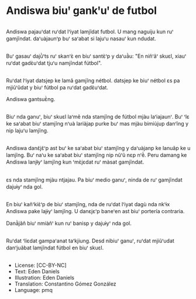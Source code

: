 # Andiswa biuꞌ gankꞌuꞌ de futbol

##
Andiswa pajauꞌdat ruꞌdat lꞌiyat lamjĩdat futbol. U mang naguiju kun ruꞌ gamjĩndat. daꞌuàjaunꞌp buꞌ saꞌabat si lajuꞌu nasauꞌ kun ndudat.

##
Buꞌ gasauꞌ dajũ̀ꞌts ruꞌ skanꞌɛ̀ en biuꞌ santɛ̀ꞌp y daꞌuã̀u: "En niñꞌãꞌ skuɛl, xiauꞌ ruꞌdat gadɛ̀uꞌdat tjuꞌu namjĩndat fútbol".

##
Ruꞌdat lꞌiyat datsjep ke lamã gamjĩng nétbol. datsjep ke biuꞌ nétbol ɛs pa mjiũꞌũdat y biuꞌ fútbol pa ruꞌdat gadɛ̀uꞌdat.

Andiswa gantsuɛ̃̀ng.

##
Biuꞌ nda ganuꞌ, biuꞌ skuɛl laꞌmẽ nda stamjĩng de fútbol mjàu laꞌiajaunꞌ.
Buꞌ ꞌlɛ ke saꞌabat biuꞌ stamjĩng nꞌuà lariàjap purke buꞌ mas mjàu bimiùjup danꞌĩng y nip lajuꞌu lamjĩng.

##
Andiswa danɛ̃jɛ̃ꞌp ast buꞌ ke saꞌabat biuꞌ stamjĩng y daꞌuàjanp ke lanuãp ke u lamjĩng.
Buꞌ naꞌu ke saꞌabat biuꞌ stamjĩng nip nũꞌũ nɛp nꞌẽ̀.
Peru damang ke Andiswa lanjɨ̃yꞌ lamjĩng kun ꞌmɛ̀jɛdat ruꞌ màsat gamjĩndat.

##
ɛs nda stamjĩng mjàu ntjajau.
Pa biuꞌ medio ganuꞌ, ninda de ruꞌ gamjĩndat dajuɨ̀yꞌ nda gol.

##
En biuꞌ kañꞌkiɛ̀ꞌp de biuꞌ stamjĩng, nda de ruꞌdat lꞌiyat dagù nda nkꞌɨx Andiswa pake lajɨyꞌ lamjĩng.
U danɛjɛꞌp baneꞌen ast biuꞌ portería contraria.

Danã̀jãñ biuꞌ nmiàñꞌ kun ruꞌ banisp y dajuɨ̀yꞌ nda gol.

##
Ruꞌdat ꞌliɛdat gampaꞌanat taꞌkjiung.
Desd nibiuꞌ ganuꞌ, ruꞌdat mjiũꞌudat danꞌjuãbat lamjĩndat fútbol en biuꞌ skuɛl.

##
* License: [CC-BY-NC]
* Text: Eden Daniels
* Illustration: Eden Daniels
* Translation: Constantino Gómez González
* Language: pmq
